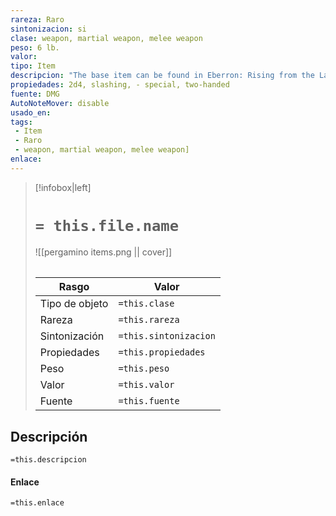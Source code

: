 ```yaml
---
rareza: Raro
sintonizacion: si
clase: weapon, martial weapon, melee weapon
peso: 6 lb.
valor: 
tipo: Item
descripcion: "The base item can be found in Eberron: Rising from the Last War, page 21.You can use a bonus action to speak this magic sword&#x27;s command word, causing flames to erupt from the blade. These flames shed bright light in a 40-foot radius and dim light for an additional 40 feet. While the sword is ablaze, it deals an extra 2d6 fire damage to any target it hits. The flames last until you use a bonus action to speak the command word again or until you drop or sheathe the sword. Special. If you attack with a double-bladed scimitar as part of the Attack action on your turn, you can use a bonus action immediately after to make a melee attack with it. This attack deals 1d4 slashing damage on a hit, instead of 2d4. Two-Handed. This weapon requires two hands to use. This property is relevant only when you attack with the weapon, not when you simply hold it."
propiedades: 2d4, slashing, - special, two-handed
fuente: DMG
AutoNoteMover: disable
usado_en:  
tags: 
 - Item
 - Raro
 - weapon, martial weapon, melee weapon]
enlace: 
---
```


> [!infobox|left]
>  # `= this.file.name`
> ![[pergamino items.png || cover]]
> ######   
> |Rasgo | Valor |
> | --- | --- |
> | Tipo de objeto| `=this.clase`|
>  | Rareza| `=this.rareza`|
> | Sintonización | `=this.sintonizacion` |
> | Propiedades | `=this.propiedades` |
>  | Peso | `=this.peso` |
> | Valor | `=this.valor` |
> | Fuente | `=this.fuente` |


## Descripción
`=this.descripcion`

#### Enlace
`=this.enlace`